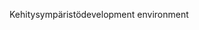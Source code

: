 <span data-ttu-id="cedd3-101">Kehitysympäristö</span><span class="sxs-lookup"><span data-stu-id="cedd3-101">development environment</span></span>